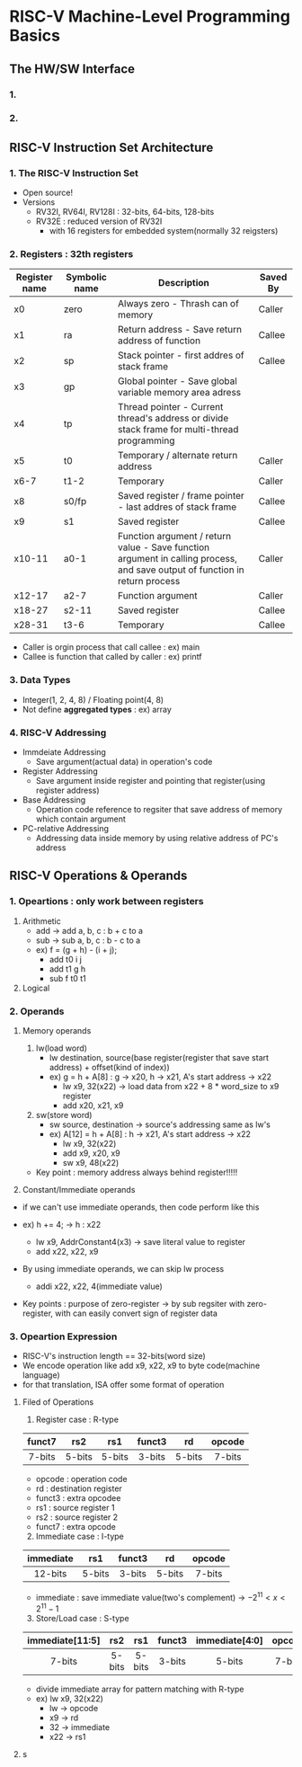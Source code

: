 RISC-V Machine-Level Programming Basics
=======================================

The HW/SW Interface
-------------------
### 1.

### 2.

RISC-V Instruction Set Architecture
-----------------------------------
### 1. The RISC-V Instruction Set
+ Open source!
+ Versions
  + RV32I, RV64I, RV128I : 32-bits, 64-bits, 128-bits
  + RV32E : reduced version of RV32I
    + with 16 registers for embedded system(normally 32 reigsters)
  
### 2. Registers : 32th registers
| Register name | Symbolic name | Description                                                                                                                 | Saved By |
| ------------- | ------------- | --------------------------------------------------------------------------------------------------------------------------- | -------- |
| x0            | zero          | Always zero - Thrash can of memory                                                                                          | Caller   |
| x1            | ra            | Return address - Save return address of function                                                                            | Callee   |
| x2            | sp            | Stack pointer - first addres of stack frame                                                                                 | Callee   |
| x3            | gp            | Global pointer - Save global variable memory area adress                                                                    |          |
| x4            | tp            | Thread pointer - Current thread's address or divide stack frame for multi-thread programming                                |          |
| x5            | t0            | Temporary / alternate return address                                                                                        | Caller   |
| x6-7          | t1-2          | Temporary                                                                                                                   | Caller   |
| x8            | s0/fp         | Saved register / frame pointer - last addres of stack frame                                                                 | Callee   |
| x9            | s1            | Saved register                                                                                                              | Callee   |
| x10-11        | a0-1          | Function argument / return value - Save function argument in calling process, and save output of function in return process | Caller   |
| x12-17        | a2-7          | Function argument                                                                                                           | Caller   |
| x18-27        | s2-11         | Saved register                                                                                                              | Callee   |
| x28-31        | t3-6          | Temporary                                                                                                                   | Callee   |
- Caller is orgin process that call callee : ex) main 
- Callee is function that called by caller : ex) printf
  
### 3. Data Types
- Integer(1, 2, 4, 8) / Floating point(4, 8)
- Not define **aggregated types** : ex) array

### 4. RISC-V Addressing
- Immdeiate Addressing
  - Save argument(actual data) in operation's code
- Register Addressing
  - Save argument inside register and pointing that register(using register address)
- Base Addressing
  - Operation code reference to regsiter that save address of memory which contain argument
- PC-relative Addressing
  - Addressing data inside memory by using relative address of PC's address


RISC-V Operations & Operands
----------------------------
### 1. Opeartions : only work between registers
1. Arithmetic
    - add &rarr; add a, b, c : b + c to a
    - sub &rarr; sub a, b, c : b - c to a
    - ex) f = (g + h) - (i + j);
      - add  t0  i   j
      - add  t1  g   h
      - sub  f   t0  t1
2. Logical


### 2. Operands
1. Memory operands
   1. lw(load word)
      - lw destination, source(base register(register that save start address) + offset(kind of index))
      - ex) g = h + A[8] : g &rarr; x20, h &rarr; x21, A's start address &rarr; x22
        - lw   x9, 32(x22) &rarr; load data from x22 + 8 * word_size to x9 register
        - add  x20, x21, x9
   2. sw(store word)
       - sw source, destination &rarr; source's addressing same as lw's
       - ex) A[12] = h + A[8] : h &rarr; x21, A's start address &rarr; x22
         - lw  x9, 32(x22)
         - add x9, x20, x9
         - sw  x9, 48(x22)
   - Key point : memory address always behind register!!!!!

2. Constant/Immediate operands
- if we can't use immediate operands, then code perform like this
- ex) h += 4; &rarr; h : x22
  - lw  x9, AddrConstant4(x3) &rarr; save literal value to register
  - add x22, x22, x9
- By using immediate operands, we can skip lw process
  - addi    x22, x22, 4(immediate value)

- Key points : purpose of zero-register &rarr; by sub regsiter with zero-register, with can easily convert sign of register data

### 3. Opeartion Expression
- RISC-V's instruction length == 32-bits(word size)
- We encode operation like add x9, x22, x9 to byte code(machine language)
- for that translation, ISA offer some format of operation
 
1. Filed of Operations
    1. Register case : R-type

    | funct7 |  rs2   |  rs1   | funct3 |   rd   | opcode |
    | :----: | :----: | :----: | :----: | :----: | :----: |
    | 7-bits | 5-bits | 5-bits | 3-bits | 5-bits | 7-bits |
    - opcode : operation code
    - rd     : destination register
    - funct3 : extra opcodee
    - rs1    : source register 1
    - rs2    : source register 2
    - funct7 : extra opcode
 
    2. Immediate case : I-type
   
    | immediate |  rs1   | funct3 |   rd   | opcode |
    | :-------: | :----: | :----: | :----: | :----: |
    |  12-bits  | 5-bits | 3-bits | 5-bits | 7-bits |
    - immediate : save immediate value(two's complement) &rarr; $-2^{11}< x < 2^{11}-1$

    3. Store/Load case : S-type

    | immediate[11:5] |  rs2   |  rs1   | funct3 | immediate[4:0] | opcode |
    | :-------------: | :----: | :----: | :----: | :------------: | :----: |
    |     7-bits      | 5-bits | 5-bits | 3-bits |     5-bits     | 7-bits |
    - divide immediate array for pattern matching with R-type
    - ex) lw  x9,  32(x22)
      - lw &rarr; opcode
      - x9 &rarr; rd
      - 32 &rarr; immediate
      - x22 &rarr; rs1
2. s